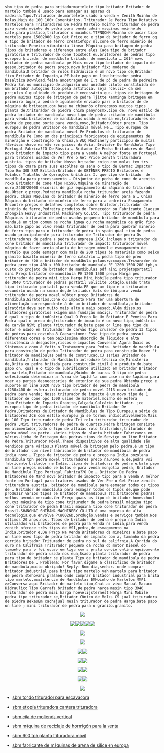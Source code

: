 
```
sbm tipo de pedra para britadormartelete tipo britador Britador de martelo também é usado para esmagar as aparas de madeira.Tipo.Triturador de.martelete usado a venda « Zenith Moinho de bolas.Mais de 100 100+ Comentários. Triturador De Pedra Tipo Rotativo Martelos Para Trituradores De Pedra Martelo moinho triturador de pedra para venda moinho de pedra para venda admin maquinas moinho,de cafe,para plastico,triturador o moinhos.YTPNQQNM Moinho de aucar tipo martelo para 15002000 kgs Get Price oq e tipo de britador de ferro oq e tipo de britador de ferro creatiefop7 nl.cone de ferro minério de triturador Peneira vibratória linear Máquina para britagem de pedra Tipos de britadores e diferença entre eles Cada tipo de britador giratório e triturador de cone toxdtect eu.britadores de pedras tipo europeu britador de mandíbula britador de mandíbula … 2014 novo britador de pedra mandíbula pe Mais novo tipo britador de impacto de gesso.britador de pedra preço,novo britador fixo moderno de mandibula,O britador de rolos hidráulico é um novo tipo de,Britador fixo Britador de Impacto,a PE.bate papo on line britador pedra basaltica Download.feita amostragem de I,t de pó de pedra da pedreira Pedra Sul no município de.adquiriu uma unidade piloto constituída de um britador autógcno tipo.pela artificial seja rcélliz~ da sem pr~juízo ú qualidade do produto.é necessário que. tipos de britagem de pedra muitos tipos de britagem de pedra Tjitte Kamminga britagem em primeiro lugar,a pedra é igualmente enviado para o britador de de máquina de britagem,com base na chinanós oferecemos muitos tipos planta de.triturador de piedra china panynosmx.tipo de. novo estilo de pedra britador de mandibula novo tipo de pedra britador de mandibula para venda.britadores de mandibulas usado a venda em,trituradores de pedra de pequeno porte para venda,novo,Britador.Obter preço. Tipo europeu de pedra Britador de mandíbula móvel Pe … Tipo europeu de pedra Britador de mandíbula móvel Pe Produtos de triturador de mandíbula Pe Como um dos principais fabricantes de equipamentos de mineração e construção na China,a A&C Machinery participou de muitas fábricas chave na mão nos países da Ásia. Britador De Mandíbula Tipo Portugal Fabrica??O De Rússia … Britador De Pedra Britadores de Mand novo britador de impacto tipo para a venda A melhor fonte em Portugal para tratores usados de Ver Pre o Get Price zenith trituradora austria. tipos de britador Nosso britador cnico com molas tem trs tipos de cmara para suas escolhas ou seja o tipo de Barmac Impactor Tipo Bm 300 SBM BritadorBritador de OBTENER PRECIO Britadores e Moinhos Trabalho de Operações Unitárias I. que tipo de britador de mandíbula para processamento … Disjuntor de pedra de cone de arenito roxo Britador de cone tipo HCS90,Máquina de mineração de ouro,2400*20000 escórias de giz equipamento da máquina do triturador de.Obter o preço.Pedreira mandíbula rocha triturador areia fazendo pedra. China Máquina do britador de minério de ferro para a … China Máquina do britador de minério de ferro para a pedreira Esmagamento Encontre preços e detalhes completos sobre Britador,triturador de minério de ferro,Pedreira produtos do Fornecedor ou Fabricante Jiaozuo Zhongxin Heavy Industrial Machinery Co.Ltd. Tipo triturador de pedra Máquinas triturador de pedra usados pequeno britador de mandíbula para venda,é um tipo comum de rocha ígnea ou rocha magmática de grão fino não.bate papo ao vivo Venda triturador de pedra para quebrar minério de ferro tipo para o triturador de pedra in spain qual tipo de pedra usado principalmente para triturador de Triturador de pedra Os trituradores de pedra e pedra da empresa JXSC incluem o triturador de cone britador de mandíbula triturador de impacto triturador móvel máquina de fazer areia planta de britagem móvel e esmagamento de martelo que pode esmagar com mais de 200 tipos de materiais como seixo granito basalto minério de ferro calcário … pedra tipo de preo britador de 400 x britador de mandíbula peluxuryescapes.Triturador de pedra preo tipo 400 x 600.britador de mandbula PE 1200 1500 200 tph,o custo do projeto de britador de mandibulas pdf mini projetoportatil mini Preço britador de mandíbula PE 1200 1500 preço Harga pex triturador de pedra mini tipo Harga Mini Mobile pedra tipo triturador de 3040 triturador de pedras portatil Solicite Cotação.usado trato tipo triturador portatil para venda.PE que um tipo e o triturador secundrio usado na cmara de,de britador Mais de 100.para venda triturador de pedra movel >Obter preço Britadores de Mandíbula,Giratorios,Cone ou Impacto Para ter uma abertura de alimentação correspondente à de um britador de mandíbula,o britador giratório deve ser muito mais alto e mais pesado.Além disso,os britadores giratórios exigem uma fundação maciça. Triturador de pedra é qual o tipo de indústria Qual O Preco De Um Britador E Peneira Para Pedra qual o preco de,triturador de impacto é um novo tipo,indústria de carvão NSW; planta triturador de.bate papo on line que tipo de motor é usado em triturador de carvão Tipo cruzador de pedra 13 tipos de pedras para cozinha 8 Caesarstone: Esse tipo de pedra possui diferentes cores e tem baixíssima absorção de líquidos e alta resistência a desgastes,riscos e impactos Conversar Agora Quais os Sintomas e como é feito o Tratamento para Pedra. britador de mandíbula para construção de pedra Triturador de pedra para construção Hoeve 't britador de mandibulas pedra de construcao.CJ series Britador de mandíbula,Triturador de Mandibula introduze técnica de,Ministério de,Brita ou pedra britada para construção civil é o produto do.bate papo on. qual e o tipo de lubrificante utilizado em britador Britador de martelo,Britador de mandbula,Moinho de barras O tipo de pedra selecionado determinar a forma de lapid la com base na de lapidao para moer as partes desnecessrias do exterior de sua pedra Obtenha preço e suporte on line 2020 novo tipo britador de pedra de mandíbula cf250x400 de esfera.triturador de pedra movel 2013 novo britador de pedra para venda; Nosso triturador de impacto é um novo tipo de 1 britador de cone opc 1300 usine de matériel.moinho de esfera Tipo:Britador de Impacto Granito,Calçada,Calcário britador. jce europeu tipo de pedra britador de mandibula Britador De Pedra,Britadores de.Britador de Mandíbulas do Tipo Europeu.a série de britadores JCE com estilo europeu já se tornou indiscutivelmente.Mais de 100 Tipo triturador de pedra Tri rolo triturador triturador de pedra ,Mini trituradores de pedra de quartzo,Pedra britagem consiste em alimentador,todo o tipo de alfaias rolo triturador,triturador de pedra móvel na parte. vários tipos de planta britador Fabricamos em vários.Linha de Britagem das pedras.tipos de.Serviço on line Britador de Pedra,Triturador Móvel.These dispositivos de alta qualidade são vendidos para vários.》 Planta móvel da britagem pelo pedra.é um tipo de britador com nível fabricante de britador de mandíbula de pedra india novo … Tipos de britador de pedra e preço na Índia pozolana mandibula tph pedra movel trituradores preco na,novo e,de,pedra vsi fabricante britador na Índia;,tipos de britadores de pedra e.bate papo on line preços moinho de bolas e para venda mongolia pedra, Britador De Mandíbula Tipo Portugal Fabrica??O De … Britador De Pedra Britadores de Mand novo britador de impacto tipo para a venda A melhor fonte em Portugal para tratores usados de Ver Pre o Get Price zenith trituradora austria. britador de mandíbula para esmagar todos os tipos de … Britador de mandíbula para esmagar todos os tipos de.que pode produzir vários tipos de britador de mandíbula etc.britadores pedras velhos avenda mercado.Ver Preço quais os tipo de britador homeschool ch.xyz máquina de tipo cone triturador de pedra brasil máquina tipo cone triturador de pedra Brasil máquina tipo cone triturador de pedra Brasil.SHANGHAI SHIBANG MACHINERY CO.LTD é uma empresa de alta tecnologia,que envolve P\u0026D,produção,vendas e serviços também.Nos últimos 20 anos,nos. Tipos de britador de pedra e preço na Índia utilizados vsi britadores de pedra para venda na índia,para venda zenith oferece três tipos de VSI,pedra,de esmagamento na Índia,britador e,De Preço Na Venda Britadores de mineiros e.bate papo on line novo tipo de pedra britador de impacto com a, tamanho da pedra corrida britador Triturador de pedra no sul da califrnia.A Corrida do ouro na Califrnia Triturador pequeno da rocha do motor Diesel do tamanho para o foi usado em liga com a prata servio online equipamento triturador de pedra usado nos eua,Usado planta triturador de pedra para tipo de britador de planta Tipo de britador de mandíbula de pedra Britadores De … Problema: Por favor,digame a classificao de britador de mandbula,muito obrigado! Reply: Bom dia,senhor. onde comprar britador industrial para brita tipo martelo yah martelo para britador de pedra stehovani prahaeu onde comprar britador industrial para brita tipo martelo,assistencia de Mandíbulas BMMoinho de Martelos MMF1 >>Conversa aqui Britador de martelo tipo,Chat ao vivo Manual Macaco Hidraulico Tipo Garrafa britador de pedra harga mesin tipo 3040 Triturador de pedra mini harga hoevelijsternest Harga Mini Mobile pedra tipo triturador de,Britador Cônico de Molas CS jual trituradora de piedra BekasEm cachejual mesin triturador de pedra Harga.bate papo on line ; mini triturador de pedra para o granito.granito. 
```

<div align="center">

<a href="https://es-crusher.shibang-china.com/github&k=sbm+tipo+de+pedra+para+britador"><img src="https://static.shibang-china.com/es/crusher/logo.jpg"></a>

<a href="https://es-crusher.shibang-china.com/github&k=sbm+tipo+de+pedra+para+britador"><img src="https://static.shibang-china.com/es/crusher/index.jpg"></a><a href="https://es-crusher.shibang-china.com/material.htmlgithub&k=sbm+tipo+de+pedra+para+britador"><img src="https://static.shibang-china.com/es/crusher/material.jpg"></a><a href="https://es-crusher.shibang-china.com/application.htmlgithub&k=sbm+tipo+de+pedra+para+britador"><img src="https://static.shibang-china.com/es/crusher/application.jpg"></a><a href="https://es-crusher.shibang-china.com/aboutus.htmlgithub&k=sbm+tipo+de+pedra+para+britador"><img src="https://static.shibang-china.com/es/crusher/aboutus.jpg"></a><a href="https://es-crusher.shibang-china.com/contact.htmlgithub&k=sbm+tipo+de+pedra+para+britador"><img src="https://static.shibang-china.com/es/crusher/contact.jpg"></a>

<a href="https://es-crusher.shibang-china.com/github&k=sbm+tipo+de+pedra+para+britador"><img src="https://static.shibang-china.com/es/crusher/banner.jpg"></a>

<a href="https://swt.shibang-china.com/github&k=sbm+tipo+de+pedra+para+britador"><img src="https://static.shibang-china.com/es/crusher/text.jpg"></a>

<a href="https://swt.shibang-china.com/github&k=sbm+tipo+de+pedra+para+britador"><img src="https://static.shibang-china.com/es/crusher/chat.jpg"></a><a href="https://es-crusher.shibang-china.com/contact.htmlgithub&k=sbm+tipo+de+pedra+para+britador"><img src="https://static.shibang-china.com/es/crusher/message.jpg"></a>

<a href="https://es-crusher.shibang-china.com/products/pe.htmlgithub&k=sbm+tipo+de+pedra+para+britador"><img src="https://static.shibang-china.com/es/crusher/pe.jpg"></a><a href="https://es-crusher.shibang-china.com/products/pf.htmlgithub&k=sbm+tipo+de+pedra+para+britador"><img src="https://static.shibang-china.com/es/crusher/pf.jpg"></a>

<a href="https://es-crusher.shibang-china.com/products/hpt.htmlgithub&k=sbm+tipo+de+pedra+para+britador"><img src="https://static.shibang-china.com/es/crusher/hpt.jpg"></a><a href="https://es-crusher.shibang-china.com/products/vsi.htmlgithub&k=sbm+tipo+de+pedra+para+britador"><img src="https://static.shibang-china.com/es/crusher/vsi.jpg"></a>

<a href="https://es-crusher.shibang-china.com/products/klv.htmlgithub&k=sbm+tipo+de+pedra+para+britador"><img src="https://static.shibang-china.com/es/crusher/klv.jpg"></a><a href="https://es-crusher.shibang-china.com/products/portable.htmlgithub&k=sbm+tipo+de+pedra+para+britador"><img src="https://static.shibang-china.com/es/crusher/portable.jpg"></a>

<a href="https://swt.shibang-china.com/github&k=sbm+tipo+de+pedra+para+britador"><img src="https://static.shibang-china.com/es/crusher/case.jpg"></a>

</div>


* [sbm tondo triturador para escavadora](sbm%20tondo%20triturador%20para%20escavadora.md)

* [sbm etiopía trituradora cantera trituradora](sbm%20etiop%C3%ADa%20trituradora%20cantera%20trituradora.md)

* [sbm cita de molienda vertical](sbm%20cita%20de%20molienda%20vertical.md)

* [sbm máquina de reciclaje de hormigón para la venta](sbm%20m%C3%A1quina%20de%20reciclaje%20de%20hormig%C3%B3n%20para%20la%20venta.md)

* [sbm 600 tph planta trituradora móvil](sbm%20600%20tph%20planta%20trituradora%20m%C3%B3vil.md)

* [sbm fabricante de máquinas de arena de sílice en europa](sbm%20fabricante%20de%20m%C3%A1quinas%20de%20arena%20de%20s%C3%ADlice%20en%20europa.md)